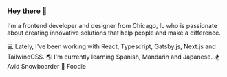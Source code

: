 ### Hey there 👋

I'm a frontend developer and designer from Chicago, IL who is passionate about creating innovative solutions that help people and make a difference.

💻 Lately, I've been working with React, Typescript, Gatsby.js, Next.js and TailwindCSS. 
🌎 I'm currently learning Spanish, Mandarin and Japanese. 
🏂 Avid Snowboarder
🍣 Foodie
